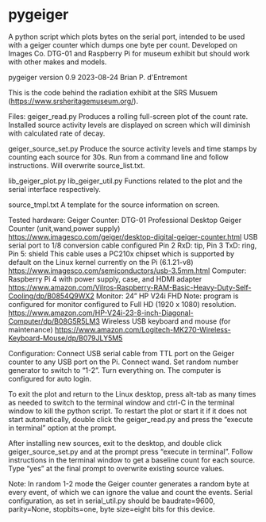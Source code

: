 # pygeiger
A python script which plots bytes on the serial port, intended to be used with a geiger counter which dumps one byte per count.  Developed on Images Co. DTG-01 and Raspberry Pi for museum exhibit but should work with other makes and models.

pygeiger
version 0.9
2023-08-24
Brian P. d'Entremont

This is the code behind the radiation exhibit at the SRS Musuem (https://www.srsheritagemuseum.org/).

Files:
geiger_read.py
Produces a rolling full-screen plot of the count rate.  Installed source activity levels are displayed on screen which will diminish with calculated rate of decay.

geiger_source_set.py
Produce the source activity levels and time stamps by counting each source for 30s.  Run from a command line and follow instructions.  Will overwrite source_list.txt.

lib_geiger_plot.py lib_geiger_util.py
Functions related to the plot and the serial interface respectively.

source_tmpl.txt
A template for the source information on screen.

Tested hardware:
Geiger Counter:
	DTG-01 Professional Desktop Geiger Counter (unit,wand,power supply)
	https://www.imagesco.com/geiger/desktop-digital-geiger-counter.html
USB serial port to 1/8 conversion cable
	configured Pin 2 RxD: tip, Pin 3 TxD: ring, Pin 5: shield
This cable uses a PC210x chipset which is supported by default on the Linux kernel currently on the Pi (6.1.21-v8)
	https://www.imagesco.com/semiconductors/usb-3.5mm.html
Computer:
	Raspberry Pi 4 with power supply, case, and HDMI adapter
	https://www.amazon.com/Vilros-Raspberry-RAM-Basic-Heavy-Duty-Self-Cooling/dp/B0854Q9WX2
Monitor:
	24” HP V24i FHD 
	Note: program is configured for monitor configured to Full HD (1920 x 1080) resolution.
	https://www.amazon.com/HP-V24i-23-8-inch-Diagonal-Computer/dp/B08G5R5LM3
Wireless USB keyboard and mouse (for maintenance)
	https://www.amazon.com/Logitech-MK270-Wireless-Keyboard-Mouse/dp/B079JLY5M5

Configuration:
Connect USB serial cable from TTL port on the Geiger counter to any USB port on the Pi.  Connect wand.  Set random number generator to switch to “1-2”.  Turn everything on.  The computer is configured for auto login.

To exit the plot and return to the Linux desktop, press alt-tab as many times as needed to switch to the terminal window and ctrl-C in the terminal window to kill the python script.  To restart the plot or start it if it does not start automatically, double click the geiger_read.py and press the “execute in terminal” option at the prompt.

After installing new sources, exit to the desktop, and double click geiger_source_set.py and at the prompt press “execute in terminal”.  Follow instructions in the terminal window to get a baseline count for each source.  Type “yes” at the final prompt to overwrite existing source values.

Note: In random 1-2 mode the Geiger counter generates a random byte at every event, of which we can ignore the value and count the events.  Serial configuration, as set in serial_util.py should be baudrate=9600, parity=None, stopbits=one, byte size=eight bits for this device.
